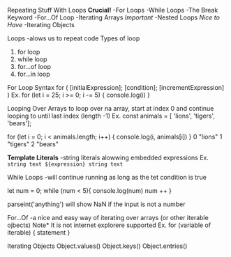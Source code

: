 Repeating Stuff With Loops
**Crucial!**
-For Loops
-While Loops
-The Break Keyword
-For...Of Loop
-Iterating Arrays
*Important*
-Nested Loops
*Nice to Have*
-Iterating Objects

Loops
    -alows us to repeat code
Types of loop
1. for loop
2. while loop
3. for...of loop
4. for...in loop

For Loop Syntax
for (
    [initialExpression];
    [condition];
    [incrementExpression]
)
Ex. 
for (let i = 25; i >= 0; i -= 5) {
    console.log(i)
}
<!-- 25
20
15
10
5
0 -->

Looping Over Arrays
to loop over na array, start at index 0 and continue looping to until last index (length -1)
Ex.
const animals = [ 'lions', 'tigers', 'bears'];

for (let i = 0; i < animals.length; i++) {
    console.log(i, animals[i])
}
0 "lions"
1 "tigers"
2 "bears"

**Template Literals**
-string literals alowwing embedded expressions
Ex.
`string text ${expression} string text`

While Loops
-will continue running as long as the tet condition is true

let num = 0;
while (num < 5){
    console.log(num)
    num ++
}

parseint('anything') will show NaN if the input is not a number

For...Of
-a nice and easy way of iterating over arrays (or other iterable ojbects)
Note* It is not internet explorere supported
Ex.
for (variable of iterable) {
    statement
}

Iterating Objects
Object.values()
Object.keys()
Object.entries()